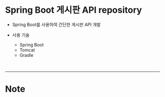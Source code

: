 # Spring Boot 게시판 API repository

- Spring Boot를 사용하여 간단한 게시판 API 개발

- 사용 기술
  - Spring Boot
  - Tomcat
  - Gradle


<br>

---

# Note

